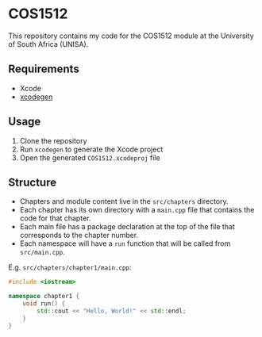 # COS1512

This repository contains my code for the COS1512 module at the University of South Africa (UNISA).

## Requirements
 - Xcode
 - [xcodegen](https://github.com/yonaskolb/XcodeGen)

## Usage
1. Clone the repository
2. Run `xcodegen` to generate the Xcode project
3. Open the generated `COS1512.xcodeproj` file

## Structure

 - Chapters and module content live in the `src/chapters` directory. 
 - Each chapter has its own directory with a `main.cpp` file that contains the code for that chapter. 
 - Each main file has a package declaration at the top of the file that corresponds to the chapter number. 
 - Each namespace will have a `run` function that will be called from `src/main.cpp`.

E.g. `src/chapters/chapter1/main.cpp`:
```cpp
#include <iostream>

namespace chapter1 {
    void run() {
        std::cout << "Hello, World!" << std::endl;
    }
}
```
